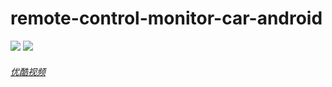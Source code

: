# remote-control-monitor-car-android
![](https://raw.githubusercontent.com/vtumi/remote-control-monitor-car-server/master/preview1.jpg)
![](https://raw.githubusercontent.com/vtumi/remote-control-monitor-car-server/master/preview2.jpg)
###### [优酷视频](http://v.youku.com/v_show/id_XMTc3MTAyODI0OA==.html)
